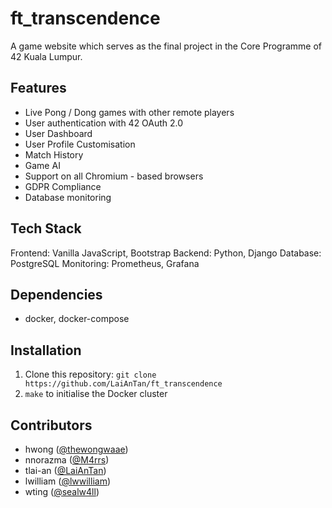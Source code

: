 # ft_transcendence

A game website which serves as the final project in the Core Programme of 42 Kuala Lumpur.

## Features
- Live Pong / Dong games with other remote players
- User authentication with 42 OAuth 2.0
- User Dashboard
- User Profile Customisation
- Match History
- Game AI
- Support on all Chromium - based browsers
- GDPR Compliance
- Database monitoring

## Tech Stack
Frontend: Vanilla JavaScript, Bootstrap
Backend: Python, Django
Database: PostgreSQL
Monitoring: Prometheus, Grafana

## Dependencies
- docker, docker-compose

## Installation

1. Clone this repository: `git clone https://github.com/LaiAnTan/ft_transcendence`
2. `make` to initialise the Docker cluster

## Contributors

- hwong ([@thewongwaae](https://github.com/thewongwaae))
- nnorazma ([@M4rrs](https://github.com/M4rrs))
- tlai-an ([@LaiAnTan](https://github.com/LaiAnTan))
- lwilliam ([@lwwilliam](https://github.com/lwwilliam))
- wting ([@sealw4ll](https://github.com/sealw4ll))
